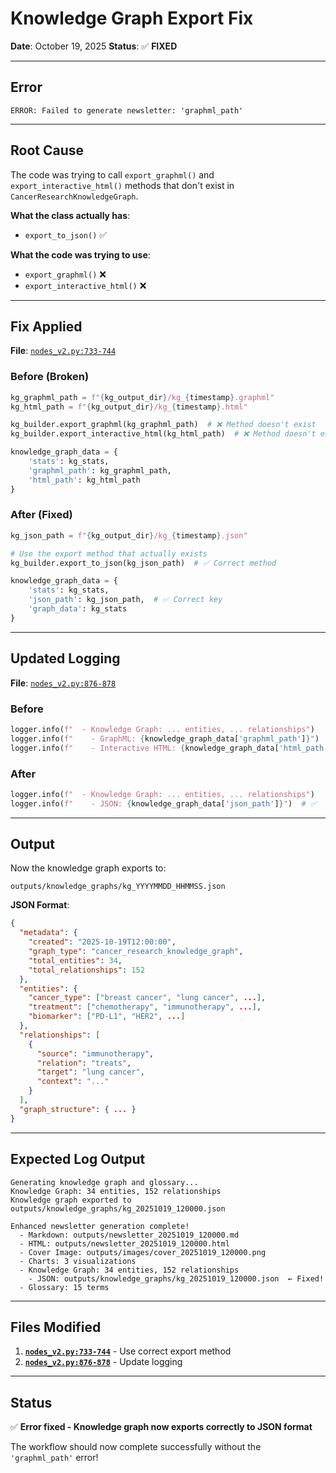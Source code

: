 # Knowledge Graph Export Fix

**Date**: October 19, 2025
**Status**: ✅ **FIXED**

---

## Error

```
ERROR: Failed to generate newsletter: 'graphml_path'
```

---

## Root Cause

The code was trying to call `export_graphml()` and `export_interactive_html()` methods that don't exist in `CancerResearchKnowledgeGraph`.

**What the class actually has**:
- `export_to_json()` ✅

**What the code was trying to use**:
- `export_graphml()` ❌
- `export_interactive_html()` ❌

---

## Fix Applied

**File**: [`nodes_v2.py:733-744`](src/ai_news_langgraph/nodes_v2.py#L733-L744)

### Before (Broken)
```python
kg_graphml_path = f"{kg_output_dir}/kg_{timestamp}.graphml"
kg_html_path = f"{kg_output_dir}/kg_{timestamp}.html"

kg_builder.export_graphml(kg_graphml_path)  # ❌ Method doesn't exist
kg_builder.export_interactive_html(kg_html_path)  # ❌ Method doesn't exist

knowledge_graph_data = {
    'stats': kg_stats,
    'graphml_path': kg_graphml_path,
    'html_path': kg_html_path
}
```

### After (Fixed)
```python
kg_json_path = f"{kg_output_dir}/kg_{timestamp}.json"

# Use the export method that actually exists
kg_builder.export_to_json(kg_json_path)  # ✅ Correct method

knowledge_graph_data = {
    'stats': kg_stats,
    'json_path': kg_json_path,  # ✅ Correct key
    'graph_data': kg_stats
}
```

---

## Updated Logging

**File**: [`nodes_v2.py:876-878`](src/ai_news_langgraph/nodes_v2.py#L876-L878)

### Before
```python
logger.info(f"  - Knowledge Graph: ... entities, ... relationships")
logger.info(f"    - GraphML: {knowledge_graph_data['graphml_path']}")  # ❌
logger.info(f"    - Interactive HTML: {knowledge_graph_data['html_path']}")  # ❌
```

### After
```python
logger.info(f"  - Knowledge Graph: ... entities, ... relationships")
logger.info(f"    - JSON: {knowledge_graph_data['json_path']}")  # ✅
```

---

## Output

Now the knowledge graph exports to:
```
outputs/knowledge_graphs/kg_YYYYMMDD_HHMMSS.json
```

**JSON Format**:
```json
{
  "metadata": {
    "created": "2025-10-19T12:00:00",
    "graph_type": "cancer_research_knowledge_graph",
    "total_entities": 34,
    "total_relationships": 152
  },
  "entities": {
    "cancer_type": ["breast cancer", "lung cancer", ...],
    "treatment": ["chemotherapy", "immunotherapy", ...],
    "biomarker": ["PD-L1", "HER2", ...]
  },
  "relationships": [
    {
      "source": "immunotherapy",
      "relation": "treats",
      "target": "lung cancer",
      "context": "..."
    }
  ],
  "graph_structure": { ... }
}
```

---

## Expected Log Output

```
Generating knowledge graph and glossary...
Knowledge Graph: 34 entities, 152 relationships
Knowledge graph exported to outputs/knowledge_graphs/kg_20251019_120000.json

Enhanced newsletter generation complete!
  - Markdown: outputs/newsletter_20251019_120000.md
  - HTML: outputs/newsletter_20251019_120000.html
  - Cover Image: outputs/images/cover_20251019_120000.png
  - Charts: 3 visualizations
  - Knowledge Graph: 34 entities, 152 relationships
    - JSON: outputs/knowledge_graphs/kg_20251019_120000.json  ← Fixed!
  - Glossary: 15 terms
```

---

## Files Modified

1. **[`nodes_v2.py:733-744`](src/ai_news_langgraph/nodes_v2.py#L733-L744)** - Use correct export method
2. **[`nodes_v2.py:876-878`](src/ai_news_langgraph/nodes_v2.py#L876-L878)** - Update logging

---

## Status

✅ **Error fixed - Knowledge graph now exports correctly to JSON format**

The workflow should now complete successfully without the `'graphml_path'` error!
